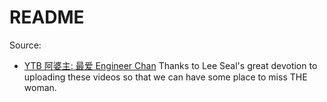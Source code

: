 # README

Source: 

* [YTB 阿婆主: 最爱 Engineer Chan](https://www.youtube.com/c/ChenYiFaer) Thanks to Lee Seal's great devotion to uploading these videos so that we can have some place to miss THE woman.
